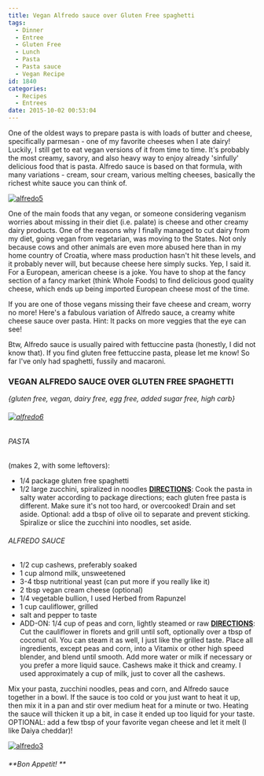 ```yaml
---
title: Vegan Alfredo sauce over Gluten Free spaghetti
tags:
  - Dinner
  - Entree
  - Gluten Free
  - Lunch
  - Pasta
  - Pasta sauce
  - Vegan Recipe
id: 1840
categories:
  - Recipes
  - Entrees
date: 2015-10-02 00:53:04
---
```


One of the oldest ways to prepare pasta is with loads of butter and cheese, specifically parmesan - one of my favorite cheeses when I ate dairy! Luckily, I still get to eat vegan versions of it from time to time. It's probably the most creamy, savory, and also heavy way to enjoy already 'sinfully' delicious food that is pasta. Alfredo sauce is based on that formula, with many variations - cream, sour cream, various melting cheeses, basically the richest white sauce you can think of.

[![alfredo5](http://girlintheraw.com/wp-content/uploads/2015/10/alfredo5-960x720.jpg)](http://girlintheraw.com/wp-content/uploads/2015/10/alfredo5.jpg)

One of the main foods that any vegan, or someone considering veganism worries about missing in their diet (i.e. palate) is cheese and other creamy dairy products. One of the reasons why I finally managed to cut dairy from my diet, going vegan from vegetarian, was moving to the States. Not only because cows and other animals are even more abused here than in my home country of Croatia, where mass production hasn't hit these levels, and it probably never will, but because cheese here simply sucks. Yep, I said it. For a European, american cheese is a joke. You have to shop at the fancy section of a fancy market (think Whole Foods) to find delicious good quality cheese, which ends up being imported European cheese most of the time.

If you are one of those vegans missing their fave cheese and cream, worry no more! Here's a fabulous variation of Alfredo sauce, a creamy white cheese sauce over pasta. Hint: It packs on more veggies that the eye can see!

Btw, Alfredo sauce is usually paired with fettuccine pasta (honestly, I did not know that). If you find gluten free fettuccine pasta, please let me know! So far I've only had spaghetti, fussily and macaroni.

### VEGAN ALFREDO SAUCE OVER GLUTEN FREE SPAGHETTI

_{gluten free, vegan, dairy free, egg free, added sugar free, high carb}_

###### [![alfredo6](http://girlintheraw.com/wp-content/uploads/2015/10/alfredo6-960x767.jpg)](http://girlintheraw.com/wp-content/uploads/2015/10/alfredo6.jpg)

###### PASTA

(makes 2, with some leftovers):

*   1/4 package gluten free spaghetti
*   1/2 large zucchini, spiralized in noodles
<span style="text-decoration: underline;">**DIRECTIONS**</span>: Cook the pasta in salty water according to package directions; each gluten free pasta is different. Make sure it's not too hard, or overcooked! Drain and set aside. Optional: add a tbsp of olive oil to separate and prevent sticking. Spiralize or slice the zucchini into noodles, set aside.

###### ALFREDO SAUCE

*   1/2 cup cashews, preferably soaked
*   1 cup almond milk, unsweetened
*   3-4 tbsp nutritional yeast (can put more if you really like it)
*   2 tbsp vegan cream cheese (optional)
*   1/4 vegetable bullion, I used Herbed from Rapunzel
*   1 cup cauliflower, grilled
*   salt and pepper to taste
*   ADD-ON: 1/4 cup of peas and corn, lightly steamed or raw
<span style="text-decoration: underline;">**DIRECTIONS**</span>: Cut the cauliflower in florets and grill until soft, optionally over a tbsp of coconut oil. You can steam it as well, I just like the grilled taste. Place all ingredients, except peas and corn, into a Vitamix or other high speed blender, and blend until smooth. Add more water or milk if necessary or you prefer a more liquid sauce. Cashews make it thick and creamy. I used approximately a cup of milk, just to cover all the cashews.

Mix your pasta, zucchini noodles, peas and corn, and Alfredo sauce together in a bowl. If the sauce is too cold or you just want to heat it up, then mix it in a pan and stir over medium heat for a minute or two. Heating the sauce will thicken it up a bit, in case it ended up too liquid for your taste. OPTIONAL: add a few tbsp of your favorite vegan cheese and let it melt (I like Daiya cheddar)!

[![alfredo3](http://girlintheraw.com/wp-content/uploads/2015/10/alfredo3-960x720.jpg)](http://girlintheraw.com/wp-content/uploads/2015/10/alfredo3.jpg)

###### **Bon Appetit! **
